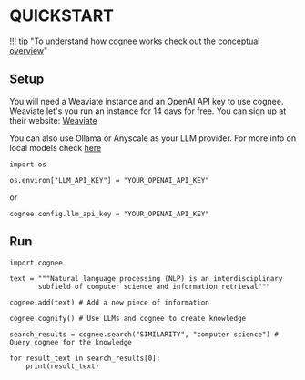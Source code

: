 # QUICKSTART

!!! tip "To understand how cognee works check out the [conceptual overview](conceptual_overview.md)"

## Setup

You will need a Weaviate instance and an OpenAI API key to use cognee.
Weaviate let's you run an instance for 14 days for free. You can sign up at their website: [Weaviate](https://www.semi.technology/products/weaviate.html)


You can also use Ollama or Anyscale as your LLM provider. For more info on local models check [here](local_models.md)

```
import os

os.environ["LLM_API_KEY"] = "YOUR_OPENAI_API_KEY"
```
or 
```
cognee.config.llm_api_key = "YOUR_OPENAI_API_KEY"

```
## Run

```
import cognee

text = """Natural language processing (NLP) is an interdisciplinary
       subfield of computer science and information retrieval"""

cognee.add(text) # Add a new piece of information

cognee.cognify() # Use LLMs and cognee to create knowledge

search_results = cognee.search("SIMILARITY", "computer science") # Query cognee for the knowledge

for result_text in search_results[0]:
    print(result_text)
```